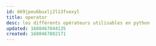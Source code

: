 ```yaml
---
id: 669jpeu6buxlj2l13fxexyl
title: operator
desc: les différents opérateurs utilisables en python
updated: 1680467844135
created: 1680467802171
---
```

